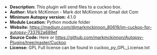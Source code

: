 - __Description:__ This plugin will send files to a cuckoo box. 
- __Author:__ Mark McKinnon - Mark dot McKinnon at Gmail dot Com
- __Minimum Autopsy version:__ 4.1.0
- __Module Location__: Python module folder
- __Website:__ https://medium.com/@markmckinnon_80619/im-cuckoo-for-autopsy-733762a689ef
- __Source Code:__ Here or https://github.com/markmckinnon/Autopsy-Plugins/tree/master/Cuckoo
- __License:__ GPL Full license can be found in cuckoo_py_GPL_License.txt 
